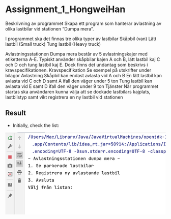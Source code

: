 # Assignment_1_HongweiHan


Beskrivning av programmet
Skapa ett program som hanterar avlastning av olika lastbilar vid stationen “Dumpa mera”.

I programmet ska det finnas tre olika typer av lastbilar
Skåpbil (van)
Lätt lastbil (Small truck)
Tung lastbil (Heavy truck)

Avlastningsstationen Dumpa mera består av 5 avlastningskajer med etiketterna A-E. Typiskt använder skåpbilar kajen A och B, lätt lastbil kaj C och D och tung lastbil kaj E. Dock finns det undantag som beskrivs i kravspecifikationen.
Kravspecifikation
Se exempel på utskrifter under bilagor
Avlastning
Skåpbil kan endast avlasta vid A och B
En lätt lastbil kan avlasta vid C och D
samt A ifall den väger under 5 ton
Tung lastbil kan avlasta vid E
samt D ifall den väger under 9 ton
Tjänster
När programmet startas ska användaren kunna välja att
se dockade lastbilars kajplats, lastbilstyp samt vikt
registrera en ny lastbil vid stationen

## Result
 - Initially, check the list:

![list](https://github.com/niuniu268/TruckDocking/blob/master/images/Screenshot%202022-10-20%20at%201.png "a title")